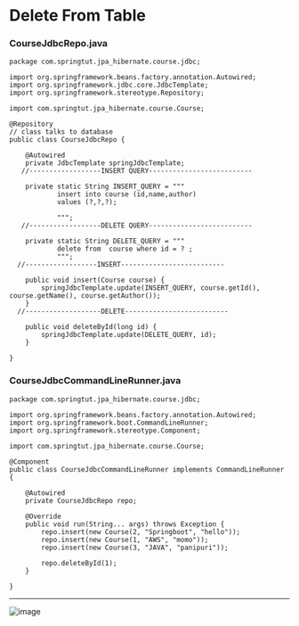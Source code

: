 # Delete From Table

### CourseJdbcRepo.java

    package com.springtut.jpa_hibernate.course.jdbc;
    
    import org.springframework.beans.factory.annotation.Autowired;
    import org.springframework.jdbc.core.JdbcTemplate;
    import org.springframework.stereotype.Repository;
    
    import com.springtut.jpa_hibernate.course.Course;
    
    @Repository
    // class talks to database
    public class CourseJdbcRepo {
    
    	@Autowired
    	private JdbcTemplate springJdbcTemplate;
       //------------------INSERT QUERY--------------------------
    
    	private static String INSERT_QUERY = """
    			insert into course (id,name,author)
    			values (?,?,?);
    
    			""";
       //------------------DELETE QUERY--------------------------
       
    	private static String DELETE_QUERY = """
    			delete from  course where id = ? ;
    			""";
      //------------------INSERT--------------------------
      
    	public void insert(Course course) {
    		springJdbcTemplate.update(INSERT_QUERY, course.getId(), course.getName(), course.getAuthor());
    	}
      //-------------------DELETE--------------------------
      
    	public void deleteById(long id) {
    		springJdbcTemplate.update(DELETE_QUERY, id);
    	}
    
    }

### CourseJdbcCommandLineRunner.java

    package com.springtut.jpa_hibernate.course.jdbc;
    
    import org.springframework.beans.factory.annotation.Autowired;
    import org.springframework.boot.CommandLineRunner;
    import org.springframework.stereotype.Component;
    
    import com.springtut.jpa_hibernate.course.Course;
    
    @Component
    public class CourseJdbcCommandLineRunner implements CommandLineRunner {
    
    	@Autowired
    	private CourseJdbcRepo repo;
    
    	@Override
    	public void run(String... args) throws Exception {
    		repo.insert(new Course(2, "Springboot", "hello"));
    		repo.insert(new Course(1, "AWS", "momo"));
    		repo.insert(new Course(3, "JAVA", "panipuri"));
    
    		repo.deleteById(1);
    	}
    
    }

<hr>

![image](https://github.com/user-attachments/assets/50d0b242-6b6b-4478-8cc8-7f66fbdce21f)

    
